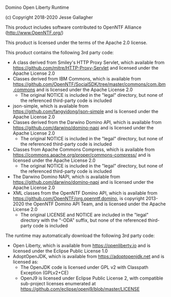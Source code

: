 Domino Open Liberty Runtime

(c) Copyright 2018-2020 Jesse Gallagher

This product includes software contributed to
OpenNTF Alliance (http://www.OpenNTF.org/)

This product is licensed under the terms of the Apache 2.0 license.

This product contains the following 3rd party code:

- A class derived from Smiley's HTTP Proxy Servlet, which available from https://github.com/mitre/HTTP-Proxy-Servlet and licensed under the Apache License 2.0
- Classes derived from IBM Commons, which is available from https://github.com/OpenNTF/SocialSDK/tree/master/commons/com.ibm.commons and is licensed under the Apache License 2.0
	- The original NOTICE is included in the "legal" directory, but none of the referenced third-party code is included
- json-simple, which is available from https://github.com/fangyidong/json-simple and is licensed under the Apache License 2.0
- Classes derived from the Darwino Domino API, which is available from https://github.com/darwino/domino-napi and is licensed under the Apache License 2.0
	- The original NOTICE is included in the "legal" directory, but none of the referenced third-party code is included
- Classes from Apache Commons Compress, which is available from https://commons.apache.org/proper/commons-compress/ and is licensed under the Apache License 2.0
	- The original NOTICE is included in the "legal" directory, but none of the referenced third-party code is included
- The Darwino Domino NAPI, which is available from https://github.com/darwino/domino-napi and is licensed under the Apache License 2.0
- XML classes from the OpenNTF Domino API, which is available from https://github.com/OpenNTF/org.openntf.domino, is copyright 2013-2020 the OpenNTF Domino API Team, and is licensed under the Apache License 2.0
	- The original LICENSE and NOTICE are included in the "legal" directory with the "-ODA" suffix, but none of the referenced third-party code is included

The runtime may automatically download the following 3rd party code:

- Open Liberty, which is available from https://openliberty.io and is licensed under the Eclipse Public License 1.0
- AdoptOpenJDK, which is available from https://adoptopenjdk.net and is licensed as:
	- The OpenJDK code is licensed under GPL v2 with Classpath Exception (GPLv2+CE)
	- OpenJ9 is licensed under Eclipse Public License 2, with compatible sub-project licenses enumerated at https://github.com/eclipse/openj9/blob/master/LICENSE